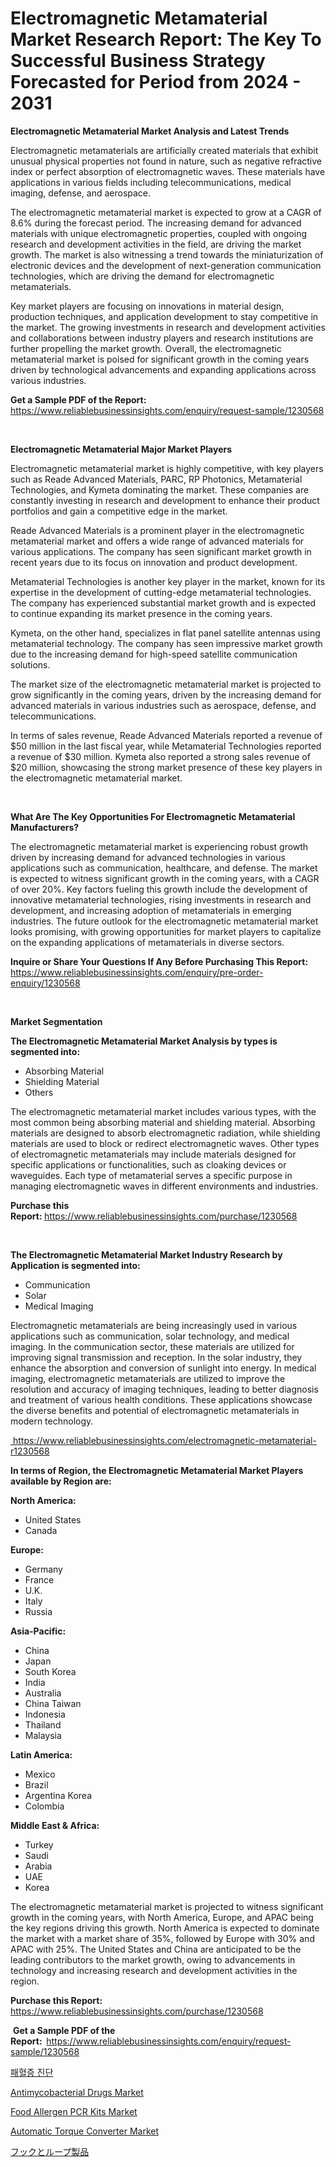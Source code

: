 <p><h1>Electromagnetic Metamaterial Market Research Report: The Key To Successful Business Strategy Forecasted for Period from 2024 - 2031</h1></p><p><strong>Electromagnetic Metamaterial Market Analysis and Latest Trends</strong></p>
<p><p>Electromagnetic metamaterials are artificially created materials that exhibit unusual physical properties not found in nature, such as negative refractive index or perfect absorption of electromagnetic waves. These materials have applications in various fields including telecommunications, medical imaging, defense, and aerospace.</p><p>The electromagnetic metamaterial market is expected to grow at a CAGR of 8.6% during the forecast period. The increasing demand for advanced materials with unique electromagnetic properties, coupled with ongoing research and development activities in the field, are driving the market growth. The market is also witnessing a trend towards the miniaturization of electronic devices and the development of next-generation communication technologies, which are driving the demand for electromagnetic metamaterials.</p><p>Key market players are focusing on innovations in material design, production techniques, and application development to stay competitive in the market. The growing investments in research and development activities and collaborations between industry players and research institutions are further propelling the market growth. Overall, the electromagnetic metamaterial market is poised for significant growth in the coming years driven by technological advancements and expanding applications across various industries.</p></p>
<p><strong>Get a Sample PDF of the Report:&nbsp;</strong> <a href="https://www.reliablebusinessinsights.com/enquiry/request-sample/1230568">https://www.reliablebusinessinsights.com/enquiry/request-sample/1230568</a></p>
<p>&nbsp;</p>
<p><strong>Electromagnetic Metamaterial Major Market Players</strong></p>
<p><p>Electromagnetic metamaterial market is highly competitive, with key players such as Reade Advanced Materials, PARC, RP Photonics, Metamaterial Technologies, and Kymeta dominating the market. These companies are constantly investing in research and development to enhance their product portfolios and gain a competitive edge in the market.</p><p>Reade Advanced Materials is a prominent player in the electromagnetic metamaterial market and offers a wide range of advanced materials for various applications. The company has seen significant market growth in recent years due to its focus on innovation and product development.</p><p>Metamaterial Technologies is another key player in the market, known for its expertise in the development of cutting-edge metamaterial technologies. The company has experienced substantial market growth and is expected to continue expanding its market presence in the coming years.</p><p>Kymeta, on the other hand, specializes in flat panel satellite antennas using metamaterial technology. The company has seen impressive market growth due to the increasing demand for high-speed satellite communication solutions.</p><p>The market size of the electromagnetic metamaterial market is projected to grow significantly in the coming years, driven by the increasing demand for advanced materials in various industries such as aerospace, defense, and telecommunications.</p><p>In terms of sales revenue, Reade Advanced Materials reported a revenue of $50 million in the last fiscal year, while Metamaterial Technologies reported a revenue of $30 million. Kymeta also reported a strong sales revenue of $20 million, showcasing the strong market presence of these key players in the electromagnetic metamaterial market.</p></p>
<p>&nbsp;</p>
<p><strong>What Are The Key Opportunities For Electromagnetic Metamaterial Manufacturers?</strong></p>
<p><p>The electromagnetic metamaterial market is experiencing robust growth driven by increasing demand for advanced technologies in various applications such as communication, healthcare, and defense. The market is expected to witness significant growth in the coming years, with a CAGR of over 20%. Key factors fueling this growth include the development of innovative metamaterial technologies, rising investments in research and development, and increasing adoption of metamaterials in emerging industries. The future outlook for the electromagnetic metamaterial market looks promising, with growing opportunities for market players to capitalize on the expanding applications of metamaterials in diverse sectors.</p></p>
<p><strong>Inquire or Share Your Questions If Any Before Purchasing This Report:</strong> <a href="https://www.reliablebusinessinsights.com/enquiry/pre-order-enquiry/1230568">https://www.reliablebusinessinsights.com/enquiry/pre-order-enquiry/1230568</a></p>
<p>&nbsp;</p>
<p><strong>Market Segmentation</strong></p>
<p><strong>The Electromagnetic Metamaterial Market Analysis by types is segmented into:</strong></p>
<p><ul><li>Absorbing Material</li><li>Shielding Material</li><li>Others</li></ul></p>
<p><p>The electromagnetic metamaterial market includes various types, with the most common being absorbing material and shielding material. Absorbing materials are designed to absorb electromagnetic radiation, while shielding materials are used to block or redirect electromagnetic waves. Other types of electromagnetic metamaterials may include materials designed for specific applications or functionalities, such as cloaking devices or waveguides. Each type of metamaterial serves a specific purpose in managing electromagnetic waves in different environments and industries.</p></p>
<p><strong>Purchase this Report:&nbsp;</strong><a href="https://www.reliablebusinessinsights.com/purchase/1230568">https://www.reliablebusinessinsights.com/purchase/1230568</a></p>
<p>&nbsp;</p>
<p><strong>The Electromagnetic Metamaterial Market Industry Research by Application is segmented into:</strong></p>
<p><ul><li>Communication</li><li>Solar</li><li>Medical Imaging</li></ul></p>
<p><p>Electromagnetic metamaterials are being increasingly used in various applications such as communication, solar technology, and medical imaging. In the communication sector, these materials are utilized for improving signal transmission and reception. In the solar industry, they enhance the absorption and conversion of sunlight into energy. In medical imaging, electromagnetic metamaterials are utilized to improve the resolution and accuracy of imaging techniques, leading to better diagnosis and treatment of various health conditions. These applications showcase the diverse benefits and potential of electromagnetic metamaterials in modern technology.</p></p>
<p><a href="https://www.reliablebusinessinsights.com/electromagnetic-metamaterial-r1230568">&nbsp;https://www.reliablebusinessinsights.com/electromagnetic-metamaterial-r1230568</a></p>
<p><strong>In terms of Region, the Electromagnetic Metamaterial Market Players available by Region are:</strong></p>
<p>
    <p> <strong> North America: </strong>
        <ul>
            <li>United States</li>
            <li>Canada</li>
        </ul>
        </p> 
    <p> <strong> Europe: </strong>
        <ul>
            <li>Germany</li>
            <li>France</li>
            <li>U.K.</li>
            <li>Italy</li>
            <li>Russia</li>
        </ul>
        </p> 
    <p> <strong> Asia-Pacific: </strong>
        <ul>
            <li>China</li>
            <li>Japan</li>
            <li>South Korea</li>
            <li>India</li>
            <li>Australia</li>
            <li>China Taiwan</li>
            <li>Indonesia</li>
            <li>Thailand</li>
            <li>Malaysia</li>
        </ul>
        </p> 
    <p> <strong> Latin America: </strong>
        <ul>
            <li>Mexico</li>
            <li>Brazil</li>
            <li>Argentina Korea</li>
            <li>Colombia</li>
        </ul>
        </p> 
    <p> <strong> Middle East & Africa: </strong>
        <ul>
            <li>Turkey</li>
            <li>Saudi</li>
            <li>Arabia</li>
            <li>UAE</li>
            <li>Korea</li>
        </ul>
    </p>
    </p>
<p><p>The electromagnetic metamaterial market is projected to witness significant growth in the coming years, with North America, Europe, and APAC being the key regions driving this growth. North America is expected to dominate the market with a market share of 35%, followed by Europe with 30% and APAC with 25%. The United States and China are anticipated to be the leading contributors to the market growth, owing to advancements in technology and increasing research and development activities in the region.</p></p>
<p><strong>Purchase this Report: </strong><a href="https://www.reliablebusinessinsights.com/purchase/1230568">https://www.reliablebusinessinsights.com/purchase/1230568</a></p>
<p>&nbsp;<strong>Get a Sample PDF of the Report:&nbsp;&nbsp;</strong><a href="https://www.reliablebusinessinsights.com/enquiry/request-sample/1230568">https://www.reliablebusinessinsights.com/enquiry/request-sample/1230568</a></p>
<p><strong></strong></p>
<p><p><a href="https://github.com/rsg307664904/Market-Research-Report-List-3/blob/main/92524356319.md">패혈증 진단</a></p><p><a href="https://issuu.com/reportprime-2/docs/antimycobacterial-drugs-market-size-2030.pptx">Antimycobacterial Drugs Market</a></p><p><a href="https://github.com/Birdieynch/Market-Research-Report-List-1/blob/main/food-allergen-pcr-kits-market.md">Food Allergen PCR Kits Market</a></p><p><a href="https://medium.com/@jjkh377/global-automatic-torque-converter-market-focus-on-product-type-single-stage-torque-38f9b56937d0">Automatic Torque Converter Market</a></p><p><a href="https://github.com/xtkhtofdt934839/Market-Research-Report-List-3/blob/main/42389902345.md">フックとループ製品</a></p></p>